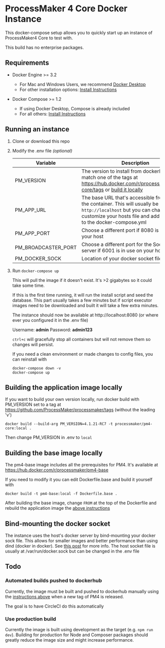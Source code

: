 # ProcessMaker 4 Core Docker Instance

This docker-compose setup allows you to quickly start up an instance of ProcessMaker4 Core to test with.

This build has no enterprise packages.

## Requirements
- Docker Engine >= 3.2
  - For Mac and Windows Users, we recommend [Docker Desktop](https://www.docker.com/products/docker-desktop)
  - For other installation options: [Install Instructions](https://docs.docker.com/engine/install/)
  
- Docker Compose >= 1.2
  - If using Docker Desktop, Compose is already included
  - For all others: [Install Instructions](https://docs.docker.com/compose/install/)

## Running an instance

1. Clone or download this repo

1. Modify the .env file *(optional)*

   | Variable | Description |
   | --- | --- |
   | PM_VERSION | The version to install from dockerhub. Must match one of the tags at https://hub.docker.com/r/processmaker/pm4-core/tags or [build it locally](#building-the-application-image-locally)|
   | PM_APP_URL | The base URL that's accessible from outside the container. This will usually be `http://localhost` but you can change it if you customize your hosts file and add `extra_hosts` to the docker-compose.yml |
   | PM_APP_PORT | Choose a different port if 8080 is in use on your host |
   | PM_BROADCASTER_PORT | Choose a different port for the Socket.io server if 6001 is in use on your host |
   | PM_DOCKER_SOCK | Location of your docker socket file. See [note](#bind-mounting-the-docker-socket) |

1. Run `docker-compose up`

   This will pull the image if it doesn't exist. It's >2 gigabytes so it could take some time.

   If this is the first time running, it will run the install script and seed the database.
   This part usually takes a few minutes but if script executor images need to be downloaded and built it will take a few extra minutes.

   The instance should now be available at http://localhost:8080 (or where ever you configured it in the .env file)

   Username: **admin** Password: **admin123**

   `ctrl+c` will gracefully stop all containers but will not remove them so changes will persist.

   If you need a clean environment or made changes to config files, you can reinstall with
   ```
   docker-compose down -v
   docker-compose up
   ```

## Building the application image locally
If you want to build your own version locally, run docker build with PM_VERSION set to a tag at https://github.com/ProcessMaker/processmaker/tags (without the leading 'v')
```
docker build --build-arg PM_VERSION=4.1.21-RC7 -t processmaker/pm4-core:local .
```
Then change PM_VERSION in .env to `local`

## Building the base image locally
The pm4-base image includes all the prerequisites for PM4. It's available at https://hub.docker.com/r/processmaker/pm4-base

If you need to modify it you can edit Dockerfile.base and build it yourself with
```
docker build -t pm4-base:local -f Dockerfile.base .
```
After building the base image, change `FROM` at the top of the Dockerfile and rebuild the application image the [above instructions](#building-the-application-image-locally)

## Bind-mounting the docker socket
The instance uses the host's docker server by bind-mounting your docker sock file.
This allows for smaller images and better performance than using dind (docker in docker).
See [this post](http://jpetazzo.github.io/2015/09/03/do-not-use-docker-in-docker-for-ci/) for more info.
The host socket file is usually at /var/run/docker.sock but can be changed in the .env file

## Todo

### Automated builds pushed to dockerhub

Currently, the image must be built and pushed to dockerhub manually using the
[instructions above](#building-the-application-image-locally) when a new tag of PM4
is released.

The goal is to have CircleCI do this automatically


### Use production build

Currently the image is built using development as the target (e.g. `npm run dev`). Building for production for Node and Composer packages
should greatly reduce the image size and might increase performance.